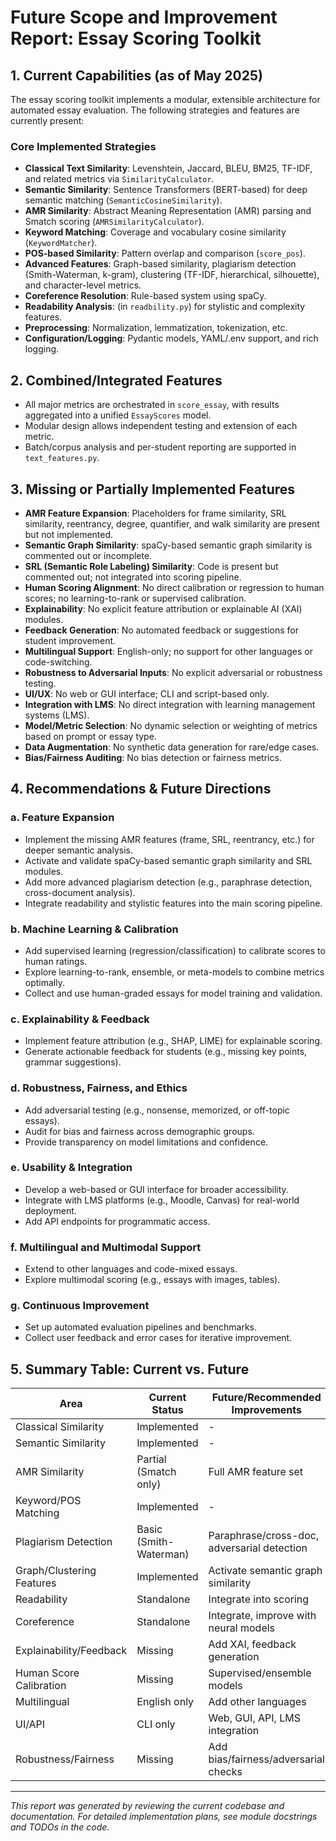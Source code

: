 # Future Scope and Improvement Report: Essay Scoring Toolkit

## 1. Current Capabilities (as of May 2025)

The essay scoring toolkit implements a modular, extensible architecture for automated essay evaluation. The following strategies and features are currently present:

### Core Implemented Strategies
- **Classical Text Similarity**: Levenshtein, Jaccard, BLEU, BM25, TF-IDF, and related metrics via `SimilarityCalculator`.
- **Semantic Similarity**: Sentence Transformers (BERT-based) for deep semantic matching (`SemanticCosineSimilarity`).
- **AMR Similarity**: Abstract Meaning Representation (AMR) parsing and Smatch scoring (`AMRSimilarityCalculator`).
- **Keyword Matching**: Coverage and vocabulary cosine similarity (`KeywordMatcher`).
- **POS-based Similarity**: Pattern overlap and comparison (`score_pos`).
- **Advanced Features**: Graph-based similarity, plagiarism detection (Smith-Waterman, k-gram), clustering (TF-IDF, hierarchical, silhouette), and character-level metrics.
- **Coreference Resolution**: Rule-based system using spaCy.
- **Readability Analysis**: (in `readbility.py`) for stylistic and complexity features.
- **Preprocessing**: Normalization, lemmatization, tokenization, etc.
- **Configuration/Logging**: Pydantic models, YAML/.env support, and rich logging.

## 2. Combined/Integrated Features
- All major metrics are orchestrated in `score_essay`, with results aggregated into a unified `EssayScores` model.
- Modular design allows independent testing and extension of each metric.
- Batch/corpus analysis and per-student reporting are supported in `text_features.py`.

## 3. Missing or Partially Implemented Features
- **AMR Feature Expansion**: Placeholders for frame similarity, SRL similarity, reentrancy, degree, quantifier, and walk similarity are present but not implemented.
- **Semantic Graph Similarity**: spaCy-based semantic graph similarity is commented out or incomplete.
- **SRL (Semantic Role Labeling) Similarity**: Code is present but commented out; not integrated into scoring pipeline.
- **Human Scoring Alignment**: No direct calibration or regression to human scores; no learning-to-rank or supervised calibration.
- **Explainability**: No explicit feature attribution or explainable AI (XAI) modules.
- **Feedback Generation**: No automated feedback or suggestions for student improvement.
- **Multilingual Support**: English-only; no support for other languages or code-switching.
- **Robustness to Adversarial Inputs**: No explicit adversarial or robustness testing.
- **UI/UX**: No web or GUI interface; CLI and script-based only.
- **Integration with LMS**: No direct integration with learning management systems (LMS).
- **Model/Metric Selection**: No dynamic selection or weighting of metrics based on prompt or essay type.
- **Data Augmentation**: No synthetic data generation for rare/edge cases.
- **Bias/Fairness Auditing**: No bias detection or fairness metrics.

## 4. Recommendations & Future Directions

### a. **Feature Expansion**
- Implement the missing AMR features (frame, SRL, reentrancy, etc.) for deeper semantic analysis.
- Activate and validate spaCy-based semantic graph similarity and SRL modules.
- Add more advanced plagiarism detection (e.g., paraphrase detection, cross-document analysis).
- Integrate readability and stylistic features into the main scoring pipeline.

### b. **Machine Learning & Calibration**
- Add supervised learning (regression/classification) to calibrate scores to human ratings.
- Explore learning-to-rank, ensemble, or meta-models to combine metrics optimally.
- Collect and use human-graded essays for model training and validation.

### c. **Explainability & Feedback**
- Implement feature attribution (e.g., SHAP, LIME) for explainable scoring.
- Generate actionable feedback for students (e.g., missing key points, grammar suggestions).

### d. **Robustness, Fairness, and Ethics**
- Add adversarial testing (e.g., nonsense, memorized, or off-topic essays).
- Audit for bias and fairness across demographic groups.
- Provide transparency on model limitations and confidence.

### e. **Usability & Integration**
- Develop a web-based or GUI interface for broader accessibility.
- Integrate with LMS platforms (e.g., Moodle, Canvas) for real-world deployment.
- Add API endpoints for programmatic access.

### f. **Multilingual and Multimodal Support**
- Extend to other languages and code-mixed essays.
- Explore multimodal scoring (e.g., essays with images, tables).

### g. **Continuous Improvement**
- Set up automated evaluation pipelines and benchmarks.
- Collect user feedback and error cases for iterative improvement.

## 5. Summary Table: Current vs. Future

| Area                        | Current Status         | Future/Recommended Improvements                |
|-----------------------------|-----------------------|-----------------------------------------------|
| Classical Similarity        | Implemented           | -                                             |
| Semantic Similarity         | Implemented           | -                                             |
| AMR Similarity              | Partial (Smatch only) | Full AMR feature set                          |
| Keyword/POS Matching        | Implemented           | -                                             |
| Plagiarism Detection        | Basic (Smith-Waterman)| Paraphrase/cross-doc, adversarial detection   |
| Graph/Clustering Features   | Implemented           | Activate semantic graph similarity            |
| Readability                 | Standalone            | Integrate into scoring                        |
| Coreference                 | Standalone            | Integrate, improve with neural models         |
| Explainability/Feedback     | Missing               | Add XAI, feedback generation                  |
| Human Score Calibration     | Missing               | Supervised/ensemble models                    |
| Multilingual                | English only          | Add other languages                           |
| UI/API                      | CLI only              | Web, GUI, API, LMS integration                |
| Robustness/Fairness         | Missing               | Add bias/fairness/adversarial checks          |

---

*This report was generated by reviewing the current codebase and documentation. For detailed implementation plans, see module docstrings and TODOs in the code.*
